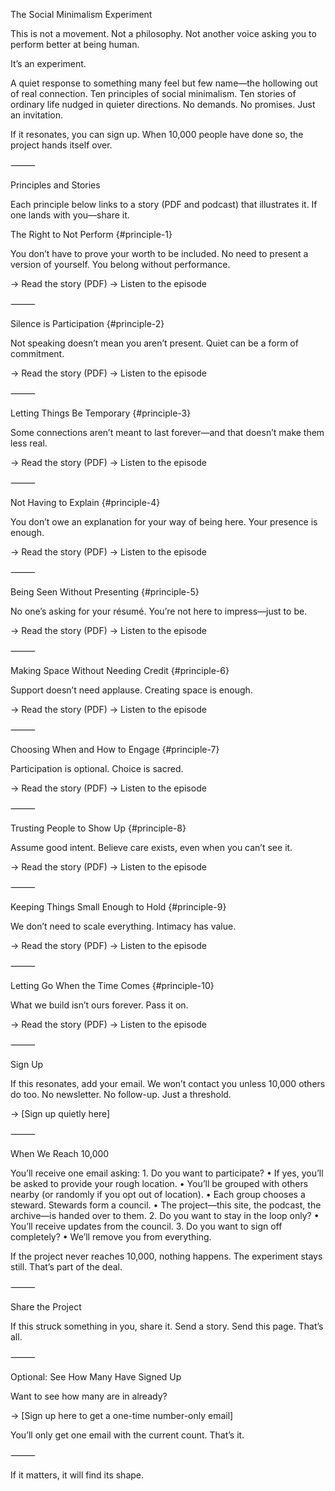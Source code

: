 The Social Minimalism Experiment

This is not a movement.
Not a philosophy.
Not another voice asking you to perform better at being human.

It’s an experiment.

A quiet response to something many feel but few name—the hollowing out of real connection. Ten principles of social minimalism. Ten stories of ordinary life nudged in quieter directions. No demands. No promises. Just an invitation.

If it resonates, you can sign up. When 10,000 people have done so, the project hands itself over.

⸻

Principles and Stories

Each principle below links to a story (PDF and podcast) that illustrates it. If one lands with you—share it.

The Right to Not Perform {#principle-1}

You don’t have to prove your worth to be included. No need to present a version of yourself. You belong without performance.

→ Read the story (PDF)
→ Listen to the episode

⸻

Silence is Participation {#principle-2}

Not speaking doesn’t mean you aren’t present. Quiet can be a form of commitment.

→ Read the story (PDF)
→ Listen to the episode

⸻

Letting Things Be Temporary {#principle-3}

Some connections aren’t meant to last forever—and that doesn’t make them less real.

→ Read the story (PDF)
→ Listen to the episode

⸻

Not Having to Explain {#principle-4}

You don’t owe an explanation for your way of being here. Your presence is enough.

→ Read the story (PDF)
→ Listen to the episode

⸻

Being Seen Without Presenting {#principle-5}

No one’s asking for your résumé. You’re not here to impress—just to be.

→ Read the story (PDF)
→ Listen to the episode

⸻

Making Space Without Needing Credit {#principle-6}

Support doesn’t need applause. Creating space is enough.

→ Read the story (PDF)
→ Listen to the episode

⸻

Choosing When and How to Engage {#principle-7}

Participation is optional. Choice is sacred.

→ Read the story (PDF)
→ Listen to the episode

⸻

Trusting People to Show Up {#principle-8}

Assume good intent. Believe care exists, even when you can’t see it.

→ Read the story (PDF)
→ Listen to the episode

⸻

Keeping Things Small Enough to Hold {#principle-9}

We don’t need to scale everything. Intimacy has value.

→ Read the story (PDF)
→ Listen to the episode

⸻

Letting Go When the Time Comes {#principle-10}

What we build isn’t ours forever. Pass it on.

→ Read the story (PDF)
→ Listen to the episode

⸻

Sign Up

If this resonates, add your email.
We won’t contact you unless 10,000 others do too. No newsletter. No follow-up. Just a threshold.

→ [Sign up quietly here]

⸻

When We Reach 10,000

You’ll receive one email asking:
	1.	Do you want to participate?
	•	If yes, you’ll be asked to provide your rough location.
	•	You’ll be grouped with others nearby (or randomly if you opt out of location).
	•	Each group chooses a steward. Stewards form a council.
	•	The project—this site, the podcast, the archive—is handed over to them.
	2.	Do you want to stay in the loop only?
	•	You’ll receive updates from the council.
	3.	Do you want to sign off completely?
	•	We’ll remove you from everything.

If the project never reaches 10,000, nothing happens. The experiment stays still. That’s part of the deal.

⸻

Share the Project

If this struck something in you, share it. Send a story. Send this page.
That’s all.

⸻

Optional: See How Many Have Signed Up

Want to see how many are in already?

→ [Sign up here to get a one-time number-only email]

You’ll only get one email with the current count. That’s it.

⸻

If it matters, it will find its shape.